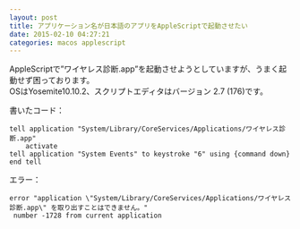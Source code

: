 ```yaml
---
layout: post
title: アプリケーション名が日本語のアプリをAppleScriptで起動させたい
date: 2015-02-10 04:27:21
categories: macos applescript
---
```

<p>AppleScriptで”ワイヤレス診断.app”を起動させようとしていますが、うまく起動せず困っております。<br>
OSはYosemite10.10.2、スクリプトエディタはバージョン 2.7 (176)です。</p>

<p>書いたコード：</p>

```
tell application "System/Library/CoreServices/Applications/ワイヤレス診断.app"
    activate
tell application "System Events" to keystroke "6" using {command down}
end tell
```

<p>エラー：</p>

```
error "application \"System/Library/CoreServices/Applications/ワイヤレス診断.app\" を取り出すことはできません。"
 number -1728 from current application
```

